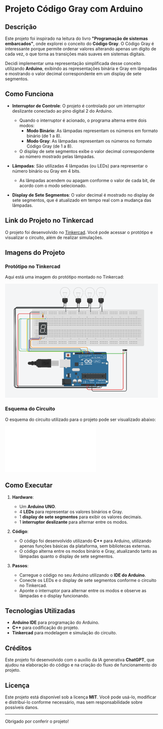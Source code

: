 # Projeto Código Gray com Arduino

## Descrição

Este projeto foi inspirado na leitura do livro **"Programação de sistemas embarcados"**, onde explorei o conceito do **Código Gray**. O Código Gray é interessante porque permite ordenar valores alterando apenas um dígito de cada vez, o que torna as transições mais suaves em sistemas digitais. 

Decidi implementar uma representação simplificada desse conceito utilizando **Arduino**, exibindo as representações binária e Gray em lâmpadas e mostrando o valor decimal correspondente em um display de sete segmentos.

## Como Funciona

- **Interruptor de Controle**: O projeto é controlado por um interruptor deslizante conectado ao pino digital 2 do Arduino. 
  - Quando o interruptor é acionado, o programa alterna entre dois modos:
    - **Modo Binário**: As lâmpadas representam os números em formato binário (de 1 a 8).
    - **Modo Gray**: As lâmpadas representam os números no formato Código Gray (de 1 a 8).
  - O display de sete segmentos exibe o valor decimal correspondente ao número mostrado pelas lâmpadas.

- **Lâmpadas**: São utilizadas 4 lâmpadas (ou LEDs) para representar o número binário ou Gray em 4 bits. 
  - As lâmpadas acendem ou apagam conforme o valor de cada bit, de acordo com o modo selecionado.

- **Display de Sete Segmentos**: O valor decimal é mostrado no display de sete segmentos, que é atualizado em tempo real com a mudança das lâmpadas.

## Link do Projeto no Tinkercad

O projeto foi desenvolvido no [Tinkercad](https://www.tinkercad.com/things/fq628nrYBXC-codigo-gray). Você pode acessar o protótipo e visualizar o circuito, além de realizar simulações.

## Imagens do Projeto

### Protótipo no Tinkercad

Aqui está uma imagem do protótipo montado no Tinkercad:

![Protótipo no Tinkercad](protótipo.png)

### Esquema do Circuito

O esquema do circuito utilizado para o projeto pode ser visualizado abaixo:

![Esquema do Circuito - Código Gray](Código%20Gray.pdf)

## Como Executar

1. **Hardware**:
   - Um **Arduino UNO**.
   - 4 **LEDs** para representar os valores binários e Gray.
   - 1 **display de sete segmentos** para exibir os valores decimais.
   - 1 **interruptor deslizante** para alternar entre os modos.

2. **Código**:
   - O código foi desenvolvido utilizando **C++** para Arduino, utilizando apenas funções básicas da plataforma, sem bibliotecas externas.
   - O código alterna entre os modos binário e Gray, atualizando tanto as lâmpadas quanto o display de sete segmentos.

3. **Passos**:
   - Carregue o código no seu Arduino utilizando o **IDE do Arduino**.
   - Conecte os LEDs e o display de sete segmentos conforme o circuito no Tinkercad.
   - Aponte o interruptor para alternar entre os modos e observe as lâmpadas e o display funcionando.

## Tecnologias Utilizadas

- **Arduino IDE** para programação do Arduino.
- **C++** para codificação do projeto.
- **Tinkercad** para modelagem e simulação do circuito.

## Créditos

Este projeto foi desenvolvido com o auxílio da IA generativa **ChatGPT**, que ajudou na elaboração do código e na criação do fluxo de funcionamento do projeto.

## Licença

Este projeto está disponível sob a licença **MIT**. Você pode usá-lo, modificar e distribuí-lo conforme necessário, mas sem responsabilidade sobre possíveis danos.

---

Obrigado por conferir o projeto!
